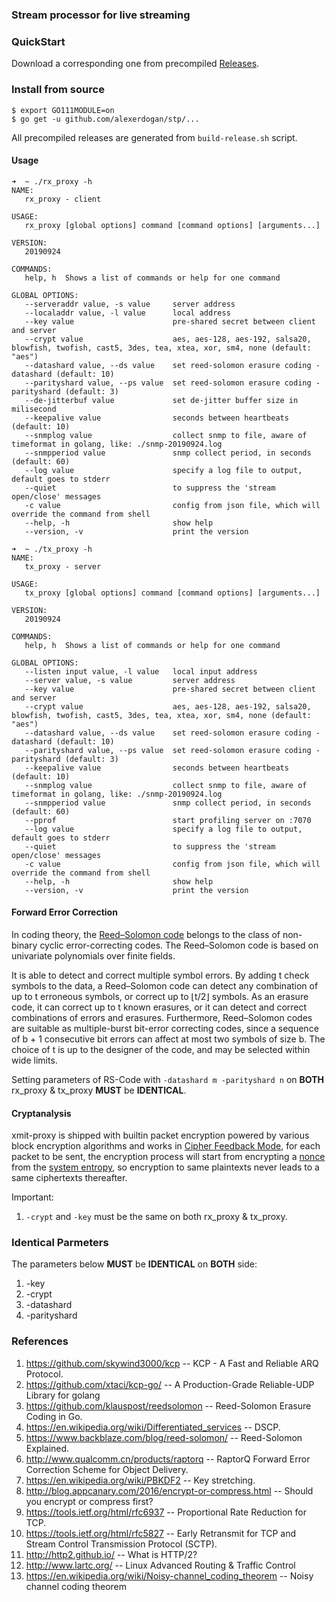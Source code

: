 ### Stream processor for live streaming

### QuickStart

Download a corresponding one from precompiled [Releases](https://github.com/alexerdogan/stp/releases).

### Install from source

```
$ export GO111MODULE=on
$ go get -u github.com/alexerdogan/stp/...
```

All precompiled releases are generated from `build-release.sh` script.

#### Usage

```
➜  ~ ./rx_proxy -h
NAME:
   rx_proxy - client

USAGE:
   rx_proxy [global options] command [command options] [arguments...]

VERSION:
   20190924

COMMANDS:
   help, h  Shows a list of commands or help for one command

GLOBAL OPTIONS:
   --serveraddr value, -s value     server address 
   --localaddr value, -l value      local address 
   --key value                      pre-shared secret between client and server 
   --crypt value                    aes, aes-128, aes-192, salsa20, blowfish, twofish, cast5, 3des, tea, xtea, xor, sm4, none (default: "aes")
   --datashard value, --ds value    set reed-solomon erasure coding - datashard (default: 10)
   --parityshard value, --ps value  set reed-solomon erasure coding - parityshard (default: 3)
   --de-jitterbuf value             set de-jitter buffer size in milisecond
   --keepalive value                seconds between heartbeats (default: 10)
   --snmplog value                  collect snmp to file, aware of timeformat in golang, like: ./snmp-20190924.log
   --snmpperiod value               snmp collect period, in seconds (default: 60)
   --log value                      specify a log file to output, default goes to stderr
   --quiet                          to suppress the 'stream open/close' messages
   -c value                         config from json file, which will override the command from shell
   --help, -h                       show help
   --version, -v                    print the version
   
➜  ~ ./tx_proxy -h
NAME:
   tx_proxy - server

USAGE:
   tx_proxy [global options] command [command options] [arguments...]

VERSION:
   20190924

COMMANDS:
   help, h  Shows a list of commands or help for one command

GLOBAL OPTIONS:
   --listen input value, -l value   local input address 
   --server value, -s value         server address
   --key value                      pre-shared secret between client and server 
   --crypt value                    aes, aes-128, aes-192, salsa20, blowfish, twofish, cast5, 3des, tea, xtea, xor, sm4, none (default: "aes")
   --datashard value, --ds value    set reed-solomon erasure coding - datashard (default: 10)
   --parityshard value, --ps value  set reed-solomon erasure coding - parityshard (default: 3)
   --keepalive value                seconds between heartbeats (default: 10)
   --snmplog value                  collect snmp to file, aware of timeformat in golang, like: ./snmp-20190924.log
   --snmpperiod value               snmp collect period, in seconds (default: 60)
   --pprof                          start profiling server on :7070
   --log value                      specify a log file to output, default goes to stderr
   --quiet                          to suppress the 'stream open/close' messages
   -c value                         config from json file, which will override the command from shell
   --help, -h                       show help
   --version, -v                    print the version
```

#### Forward Error Correction

In coding theory, the [Reed–Solomon code](https://en.wikipedia.org/wiki/Reed%E2%80%93Solomon_error_correction) belongs to the class of non-binary cyclic error-correcting codes. The Reed–Solomon code is based on univariate polynomials over finite fields.

It is able to detect and correct multiple symbol errors. By adding t check symbols to the data, a Reed–Solomon code can detect any combination of up to t erroneous symbols, or correct up to ⌊t/2⌋ symbols. As an erasure code, it can correct up to t known erasures, or it can detect and correct combinations of errors and erasures. Furthermore, Reed–Solomon codes are suitable as multiple-burst bit-error correcting codes, since a sequence of b + 1 consecutive bit errors can affect at most two symbols of size b. The choice of t is up to the designer of the code, and may be selected within wide limits.

Setting parameters of RS-Code with ```-datashard m -parityshard n``` on **BOTH** rx_proxy & tx_proxy **MUST** be **IDENTICAL**.

#### Cryptanalysis

xmit-proxy is shipped with builtin packet encryption powered by various block encryption algorithms and works in [Cipher Feedback Mode](https://en.wikipedia.org/wiki/Block_cipher_mode_of_operation#Cipher_Feedback_(CFB)), for each packet to be sent, the encryption process will start from encrypting a [nonce](https://en.wikipedia.org/wiki/Cryptographic_nonce) from the [system entropy](https://en.wikipedia.org/wiki//dev/random), so encryption to same plaintexts never leads to a same ciphertexts thereafter.

Important: 
1. `-crypt` and `-key` must be the same on both rx_proxy & tx_proxy.

### Identical Parmeters

The parameters below **MUST** be **IDENTICAL** on **BOTH** side:

1. -key
1. -crypt
1. -datashard
1. -parityshard

### References

1. https://github.com/skywind3000/kcp -- KCP - A Fast and Reliable ARQ Protocol.
1. https://github.com/xtaci/kcp-go/ -- A Production-Grade Reliable-UDP Library for golang
1. https://github.com/klauspost/reedsolomon -- Reed-Solomon Erasure Coding in Go.
1. https://en.wikipedia.org/wiki/Differentiated_services -- DSCP.
1. https://www.backblaze.com/blog/reed-solomon/ -- Reed-Solomon Explained.
1. http://www.qualcomm.cn/products/raptorq -- RaptorQ Forward Error Correction Scheme for Object Delivery.
1. https://en.wikipedia.org/wiki/PBKDF2 -- Key stretching.
1. http://blog.appcanary.com/2016/encrypt-or-compress.html -- Should you encrypt or compress first?
1. https://tools.ietf.org/html/rfc6937 -- Proportional Rate Reduction for TCP.
1. https://tools.ietf.org/html/rfc5827 -- Early Retransmit for TCP and Stream Control Transmission Protocol (SCTP).
1. http://http2.github.io/ -- What is HTTP/2?
1. http://www.lartc.org/ -- Linux Advanced Routing & Traffic Control
1. https://en.wikipedia.org/wiki/Noisy-channel_coding_theorem -- Noisy channel coding theorem

